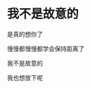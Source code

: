 <!DOCTYPE html>
<html lang="en">
<head>
  <meta charset="UTF-8">
  <title>007的私人世界</title>
</head>
<body>
  
<h1> 我不是故意的</h1>

<p> 是真的想你了</p>

<p> 慢慢都慢慢都学会保持距离了</p>

<p>  我不是故意的</p>

<p>  我也想放下呢 </p>
  
  
</body>
</html>
